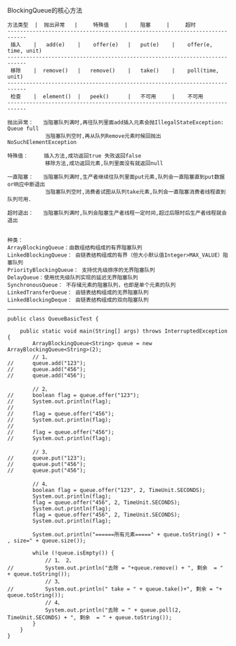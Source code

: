 

BlockingQueue的核心方法
    
    方法类型  |  抛出异常   |     特殊值     |    阻塞     |     超时
    ----------------------------------------------------------------------------
     插入    |   add(e)    |    offer(e)   |   put(e)    |    offer(e, time, unit)
    ----------------------------------------------------------------------------
     移除    |  remove()   |   remove()    |   take()    |    poll(time, unit)
    ----------------------------------------------------------------------------
     检查    |  element()  |   peek()      |   不可用     |    不可用
    ----------------------------------------------------------------------------
    
    抛出异常：   当阻塞队列满时,再往队列里面add插入元素会抛IllegalStateException: Queue full
                当阻塞队列空时,再从队列Remove元素时候回抛出NoSuchElementException
    
    特殊值：     插入方法,成功返回true 失败返回false
                移除方法,成功返回元素,队列里面没有就返回null
    
    一直阻塞：   当阻塞队列满时,生产者继续往队列里面put元素,队列会一直阻塞直到put数据or响应中断退出
                当阻塞队列空时,消费者试图从队列take元素,队列会一直阻塞消费者线程直到队列可用.
    
    超时退出：   当阻塞队列满时,队列会阻塞生产者线程一定时间,超过后限时后生产者线程就会退出
 
    
    种类：
    ArrayBlockingQueue：由数组结构组成的有界阻塞队列
    LinkedBlockingQueue： 由链表结构组成的有界（但大小默认值Integer>MAX_VALUE）阻塞队列
    PriorityBlockingQueue： 支持优先级排序的无界阻塞队列
    DelayQueue：使用优先级队列实现的延迟无界阻塞队列
    SynchronousQueue： 不存储元素的阻塞队列，也即是单个元素的队列
    LinkedTransferQueue： 由链表结构组成的无界阻塞队列
    LinkedBlockingDeque： 由链表结构组成的双向阻塞队列
    
--------------------------

    public class QueueBasicTest {
    
        public static void main(String[] args) throws InterruptedException {
            ArrayBlockingQueue<String> queue = new ArrayBlockingQueue<String>(2);
            // 1、
    //		queue.add("123");
    //		queue.add("456");
    //		queue.add("456");
    
            // 2、
    //		boolean flag = queue.offer("123");
    //		System.out.println(flag);
    //		
    //		flag = queue.offer("456");
    //		System.out.println(flag);
    //		
    //		flag = queue.offer("456");
    //		System.out.println(flag);
    
            // 3、
    //		queue.put("123");
    //		queue.put("456");
    //		queue.put("456");
    
            // 4、
            boolean flag = queue.offer("123", 2, TimeUnit.SECONDS);
            System.out.println(flag);
            flag = queue.offer("456", 2, TimeUnit.SECONDS);
            System.out.println(flag);
            flag = queue.offer("456", 2, TimeUnit.SECONDS);
            System.out.println(flag);
    
            System.out.println("======所有元素=====" + queue.toString() + " , size=" + queue.size());
    
            while (!queue.isEmpty()) {
                // 1、 2、
    //			System.out.println("去除 = "+queue.remove() + ", 剩余  = " + queue.toString());
                // 3、
    //			System.out.println(" take = " + queue.take()+", 剩余 = "+ queue.toString());
                // 4、
                System.out.println("去除 = " + queue.poll(2, TimeUnit.SECONDS) + ", 剩余  = " + queue.toString());
            }
        }
    }
    
    
    
    
    
    
    
    
    
    
    
    
    
    